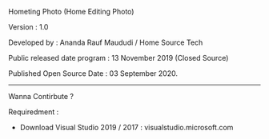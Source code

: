 Hometing Photo (Home Editing Photo)

Version : 1.0

Developed by : Ananda Rauf Maududi / Home Source Tech 

Public released date program : 13 November 2019 (Closed Source)

Published Open Source Date : 03 September 2020.

------------------------------------------------------------------------------------------------------------------------------------------------------------------------------------------------------------------------------------------------------------------------------------------------------------------------------------------------------------------------------------------------------------------------------------------------------------------------------

Wanna Contirbute ? 

Requiredment :

- Download Visual Studio 2019 / 2017 : visualstudio.microsoft.com



